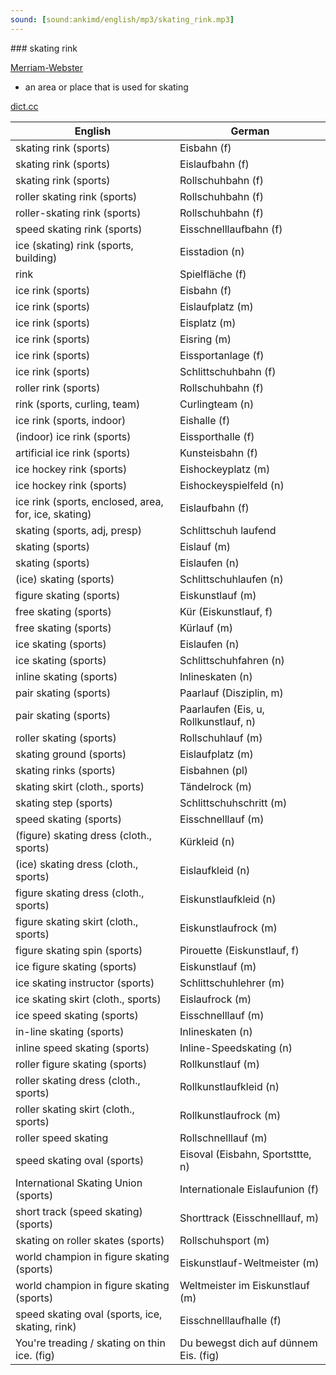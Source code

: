 ```yaml
---
sound: [sound:ankimd/english/mp3/skating_rink.mp3]
---
```


\### skating rink

[Merriam-Webster](https://www.merriam-webster.com/dictionary/skating+rink)

- an area or place that is used for skating

[dict.cc](https://www.dict.cc/skating+rink)

| English        | German       |
| -------------- | ------------ |
| skating rink (sports) | Eisbahn (f) |
| skating rink (sports) | Eislaufbahn (f) |
| skating rink (sports) | Rollschuhbahn (f) |
| roller skating rink (sports) | Rollschuhbahn (f) |
| roller-skating rink (sports) | Rollschuhbahn (f) |
| speed skating rink (sports) | Eisschnelllaufbahn (f) |
| ice (skating) rink (sports, building) | Eisstadion (n) |
| rink | Spielfläche (f) |
| ice rink (sports) | Eisbahn (f) |
| ice rink (sports) | Eislaufplatz (m) |
| ice rink (sports) | Eisplatz (m) |
| ice rink (sports) | Eisring (m) |
| ice rink (sports) | Eissportanlage (f) |
| ice rink (sports) | Schlittschuhbahn (f) |
| roller rink (sports) | Rollschuhbahn (f) |
| rink (sports, curling, team) | Curlingteam (n) |
| ice rink (sports, indoor) | Eishalle (f) |
| (indoor) ice rink (sports) | Eissporthalle (f) |
| artificial ice rink (sports) | Kunsteisbahn (f) |
| ice hockey rink (sports) | Eishockeyplatz (m) |
| ice hockey rink (sports) | Eishockeyspielfeld (n) |
| ice rink (sports, enclosed, area, for, ice, skating) | Eislaufbahn (f) |
| skating (sports, adj, presp) | Schlittschuh laufend |
| skating (sports) | Eislauf (m) |
| skating (sports) | Eislaufen (n) |
| (ice) skating (sports) | Schlittschuhlaufen (n) |
| figure skating (sports) | Eiskunstlauf (m) |
| free skating (sports) | Kür (Eiskunstlauf, f) |
| free skating (sports) | Kürlauf (m) |
| ice skating (sports) | Eislaufen (n) |
| ice skating (sports) | Schlittschuhfahren (n) |
| inline skating (sports) | Inlineskaten (n) |
| pair skating (sports) | Paarlauf (Disziplin, m) |
| pair skating (sports) | Paarlaufen (Eis, u, Rollkunstlauf, n) |
| roller skating (sports) | Rollschuhlauf (m) |
| skating ground (sports) | Eislaufplatz (m) |
| skating rinks (sports) | Eisbahnen (pl) |
| skating skirt (cloth., sports) | Tändelrock (m) |
| skating step (sports) | Schlittschuhschritt (m) |
| speed skating (sports) | Eisschnelllauf (m) |
| (figure) skating dress (cloth., sports) | Kürkleid (n) |
| (ice) skating dress (cloth., sports) | Eislaufkleid (n) |
| figure skating dress (cloth., sports) | Eiskunstlaufkleid (n) |
| figure skating skirt (cloth., sports) | Eiskunstlaufrock (m) |
| figure skating spin (sports) | Pirouette (Eiskunstlauf, f) |
| ice figure skating (sports) | Eiskunstlauf (m) |
| ice skating instructor (sports) | Schlittschuhlehrer (m) |
| ice skating skirt (cloth., sports) | Eislaufrock (m) |
| ice speed skating (sports) | Eisschnelllauf (m) |
| in-line skating (sports) | Inlineskaten (n) |
| inline speed skating (sports) | Inline-Speedskating (n) |
| roller figure skating (sports) | Rollkunstlauf (m) |
| roller skating dress (cloth., sports) | Rollkunstlaufkleid (n) |
| roller skating skirt (cloth., sports) | Rollkunstlaufrock (m) |
| roller speed skating | Rollschnelllauf (m) |
| speed skating oval (sports) | Eisoval (Eisbahn, Sportsttte, n) |
| International Skating Union <ISU> (sports) | Internationale Eislaufunion (f) |
| short track (speed skating) (sports) | Shorttrack (Eisschnelllauf, m) |
| skating on roller skates (sports) | Rollschuhsport (m) |
| world champion in figure skating (sports) | Eiskunstlauf-Weltmeister (m) |
| world champion in figure skating (sports) | Weltmeister im Eiskunstlauf (m) |
| speed skating oval (sports, ice, skating, rink) | Eisschnelllaufhalle (f) |
| You're treading / skating on thin ice. (fig) | Du bewegst dich auf dünnem Eis. (fig) |
